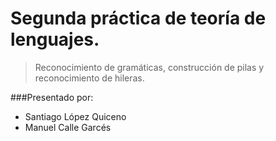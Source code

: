 # Segunda práctica de teoría de lenguajes.

> Reconocimiento de gramáticas, construcción de pilas y reconocimiento de hileras.

###Presentado por:

- Santiago López Quiceno
- Manuel Calle Garcés
